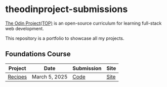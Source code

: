 # theodinproject-submissions

[The Odin Project(TOP)](https://www.theodinproject.com/) is an open-source curriculum for learning full-stack web development.

This repository is a portfolio to showcase all my projects.

## Foundations Course 
| Project | Date | Submission | Site
|-|-|-|-
| [Recipes](https://www.theodinproject.com/lessons/foundations-recipes) | March 5, 2025 | [Code](https://github.com/valenosa/odin-recipes/) | [Site](https://valenosa.github.io/odin-recipes/)
